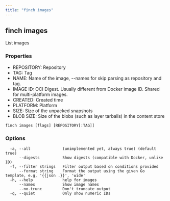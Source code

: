 ```yaml
---
title: "finch images"
---
```

## finch images

List images

### Properties
- REPOSITORY: Repository
- TAG:        Tag
- NAME:       Name of the image, --names for skip parsing as repository and tag.
- IMAGE ID:   OCI Digest. Usually different from Docker image ID. Shared for multi-platform images.
- CREATED:    Created time
- PLATFORM:   Platform
- SIZE:       Size of the unpacked snapshots
- BLOB SIZE:  Size of the blobs (such as layer tarballs) in the content store

```
finch images [flags] [REPOSITORY[:TAG]]
```

### Options
```
  -a, --all              (unimplemented yet, always true) (default true)
      --digests          Show digests (compatible with Docker, unlike ID)
  -f, --filter strings   Filter output based on conditions provided
      --format string    Format the output using the given Go template, e.g, '{{json .}}', 'wide'
  -h, --help             help for images
      --names            Show image names
      --no-trunc         Don't truncate output
  -q, --quiet            Only show numeric IDs
```
